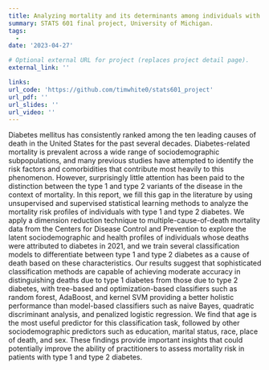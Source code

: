 ```yaml
---
title: Analyzing mortality and its determinants among individuals with type 1 and type 2 diabetes
summary: STATS 601 final project, University of Michigan.
tags:
  - 
date: '2023-04-27'

# Optional external URL for project (replaces project detail page).
external_link: ''

links:
url_code: 'https://github.com/timwhite0/stats601_project'
url_pdf: ''
url_slides: ''
url_video: ''
---
```


Diabetes mellitus has consistently ranked among the ten leading causes of death in the United States for the past several decades. Diabetes-related mortality is prevalent across a wide range of sociodemographic subpopulations, and many previous studies have attempted to identify the risk factors and comorbidities that contribute most heavily to this phenomenon. However, surprisingly little attention has been paid to the distinction between the type 1 and type 2 variants of the disease in the context of mortality. In this report, we fill this gap in the literature by using unsupervised and supervised statistical learning methods to analyze the mortality risk profiles of individuals with type 1 and type 2 diabetes. We apply a dimension reduction technique to multiple-cause-of-death mortality data from the Centers for Disease Control and Prevention to explore the latent sociodemographic and health profiles of individuals whose deaths were attributed to diabetes in 2021, and we train several classification models to differentiate between type 1 and type 2 diabetes as a cause of death based on these characteristics. Our results suggest that sophisticated classification methods are capable of achieving moderate accuracy in distinguishing deaths due to type 1 diabetes from those due to type 2 diabetes, with tree-based and optimization-based classifiers such as random forest, AdaBoost, and kernel SVM providing a better holistic performance than model-based classifiers such as naive Bayes, quadratic discriminant analysis, and penalized logistic regression. We find that age is the most useful predictor for this classification task, followed by other sociodemographic predictors such as education, marital status, race, place of death, and sex. These findings provide important insights that could potentially improve the ability of practitioners to assess mortality risk in patients with type 1 and type 2 diabetes.